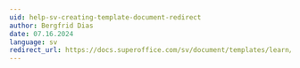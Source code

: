 ```yaml
---
uid: help-sv-creating-template-document-redirect
author: Bergfrid Dias
date: 07.16.2024
language: sv
redirect_url: https://docs.superoffice.com/sv/document/templates/learn/create.html
---
```

